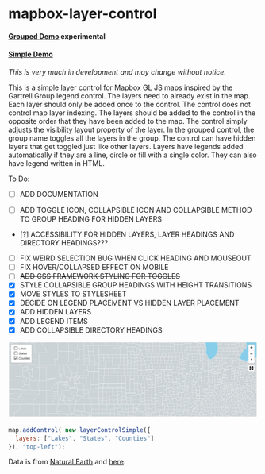 # mapbox-layer-control

#### [Grouped Demo](https://reyemtm.github.io/mapbox-layer-control/example/grouped.html) experimental

#### [Simple Demo](https://reyemtm.github.io/mapbox-layer-control/example/simple.html)

*This is very much in development and may change without notice.*

This is a simple layer control for Mapbox GL JS maps inspired by the Gartrell Group legend control. The layers need to already exist in the map. Each layer should only be added once to the control. The control does not control map layer indexing. The layers should be added to the control in the opposite order that they have been added to the map. The control simply adjusts the visibility layout property of the layer. In the grouped control, the group name toggles all the layers in the group. The control can have hidden layers that get toggled just like other layers. Layers have legends added automatically if they are a line, circle or fill with a single color. They can also have legend written in HTML.

To Do:

* [ ] ADD DOCUMENTATION

* [ ] ADD TOGGLE ICON, COLLAPSIBLE ICON AND COLLAPSIBLE METHOD TO GROUP HEADING FOR HIDDEN LAYERS
* [?] ACCESSIBILITY FOR HIDDEN LAYERS, LAYER HEADINGS AND DIRECTORY HEADINGS???
* [ ] FIX WEIRD SELECTION BUG WHEN CLICK HEADING AND MOUSEOUT
* [ ] FIX HOVER/COLLAPSED EFFECT ON MOBILE
* [ ] ~~ADD CSS FRAMEWORK STYLING FOR TOGGLES~~
* [X] STYLE COLLAPSIBLE GROUP HEADINGS WITH HEIGHT TRANSITIONS
* [X] MOVE STYLES TO STYLESHEET
* [X] DECIDE ON LEGEND PLACEMENT VS HIDDEN LAYER PLACEMENT
* [x] ADD HIDDEN LAYERS
* [x] ADD LEGEND ITEMS
* [x] ADD COLLAPSIBLE DIRECTORY HEADINGS

![](simple.jpg)

```javascript
map.addControl( new layerControlSimple({
  layers: ["Lakes", "States", "Counties"]
}), "top-left");
```
Data is from [Natural Earth](https://www.naturalearthdata.com/) and [here](https://eric.clst.org/tech/usgeojson/).
